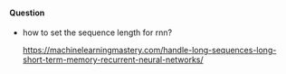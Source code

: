#### Question

+ how to set the sequence length for rnn?

  https://machinelearningmastery.com/handle-long-sequences-long-short-term-memory-recurrent-neural-networks/

  

  